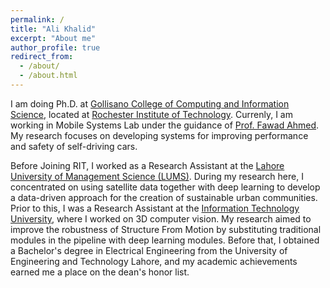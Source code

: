 ```yaml
---
permalink: /
title: "Ali Khalid"
excerpt: "About me"
author_profile: true
redirect_from: 
  - /about/
  - /about.html
---
```


I am doing Ph.D. at [Gollisano College of Computing and Information Science](https://www.rit.edu/computing/), located at [Rochester Institute of Technology](https://www.rit.edu/). Currenly, I am working in Mobile Systems Lab under the guidance of [Prof. Fawad Ahmed](https://fawadahm.github.io/). My research focuses on developing systems for improving performance and safety of self-driving cars. 
 
Before Joining RIT, I worked as a Research Assistant at the [Lahore University of Management Science (LUMS)](https://sbasse.lums.edu.pk/). During my research here, I concentrated on using satellite data together with deep learning to develop a data-driven approach for the creation of sustainable urban communities. Prior to this, I was a Research Assistant at the [Information Technology University](https://itu.edu.pk/), where I worked on 3D computer vision. My research aimed to improve the robustness of Structure From Motion by substituting traditional modules in the pipeline with deep learning modules. Before that, I obtained a Bachelor's degree in Electrical Engineering from the University of Engineering and Technology Lahore, and my academic achievements earned me a place on the dean's honor list. 
